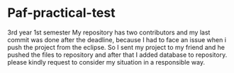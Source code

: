 # Paf-practical-test
3rd year 1st semester 
My repository has two contributors and my last commit was done after the deadline, because I had to face an issue when i push the project from the eclipse. So I sent my project to my friend and he pushed the files to repository and after that I added database to repository. please kindly request to consider my situation in a responsible way.
